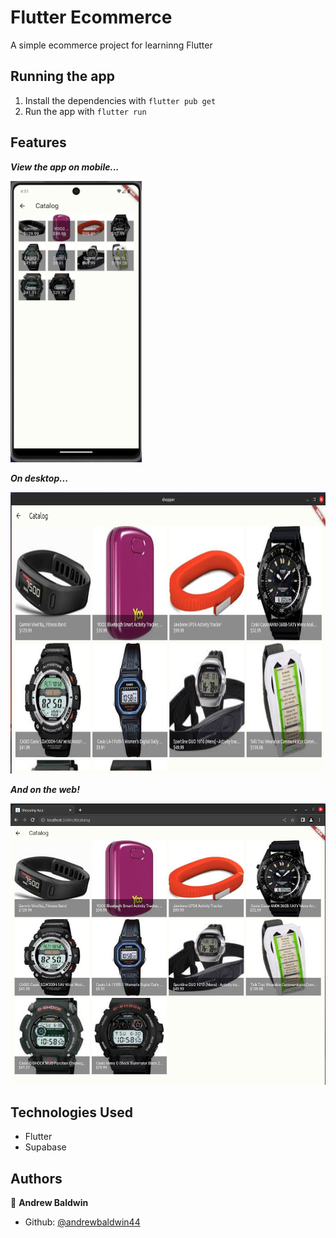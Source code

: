 # Flutter Ecommerce

A simple ecommerce project for learninng Flutter

## Running the app

1. Install the dependencies with `flutter pub get`
2. Run the app with `flutter run`

## Features

**_View the app on mobile..._**

<img src='.//screenshots/mobile.png' alt='Book Shelves' height='450px' />

**_On desktop..._**

<img src='.//screenshots/desktop.png' alt='Book Shelves' height='450px' />

**_And on the web!_**

<img src='./screenshots/web.png' alt='Book Shelves' height='450px' />


## Technologies Used

- Flutter
- Supabase

## Authors

👤 **Andrew Baldwin**

- Github: [@andrewbaldwin44](https://github.com/andrewbaldwin44)

